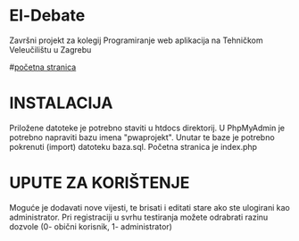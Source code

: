 # El-Debate
Završni projekt za kolegij Programiranje web aplikacija na Tehničkom Veleučilištu u Zagrebu

#[početna stranica](https://i.imgur.com/wDJ09hF.png)

# INSTALACIJA
Priložene datoteke je potrebno staviti u htdocs direktorij. U PhpMyAdmin je potrebno napraviti bazu imena "pwaprojekt".
Unutar te baze je potrebno pokrenuti (import) datoteku baza.sql. Početna stranica je index.php

# UPUTE ZA KORIŠTENJE
Moguće je dodavati nove vijesti, te brisati i editati stare ako ste ulogirani kao administrator.
Pri registraciji u svrhu testiranja možete odrabrati razinu dozvole (0- obični korisnik, 1- administrator)
